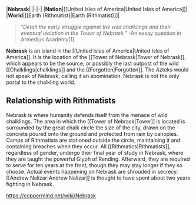 |**Nebrask**|
|-|-|
|**Nation**|[[United Isles of America\|United Isles of America]]|
|**World**|[[Earth (Rithmatist)\|Earth (Rithmatist)]]|

>“*Detail the early struggle against the wild chalklings and their eventual isolation in the Tower of Nebrask.*”
\-An essay question in Armedius Academy[1]


**Nebrask** is an island in the [[United Isles of America\|United Isles of America]]. It is the location of the [[Tower of Nebrask\|Tower of Nebrask]], which appears to be the source, or possibly the last outpost of the wild [[Chalklings\|chalklings]] and the [[Forgotten\|Forgotten]]. The Azteks would not speak of Nebrask, calling it an abomination. Nebrask is not the only portal to the chalkling world.

## Relationship with Rithmatists
Nebrask is where humanity defends itself from the menace of wild chalklings. The area in which the [[Tower of Nebrask\|Tower]] is located is surrounded by the great chalk circle the size of the city, drawn on the concrete poured onto the ground and protected from rain by canopies. Camps of Rithmatists are stationed outside the circle, maintaining it and containing breaches when they occur.
All [[Rithmatics\|Rithmatists]], regardless of gender, undergo their final year of study in Nebrask, where they are taught the powerful Glyph of Rending. Afterward, they are required to serve for ten years at the front, though they may stay longer if they so choose. Actual events happening on Nebrask are shrouded in secrecy.
[[Andrew Nalizar\|Andrew Nalizar]] is thought to have spent about two years fighting in Nebrask.



https://coppermind.net/wiki/Nebrask